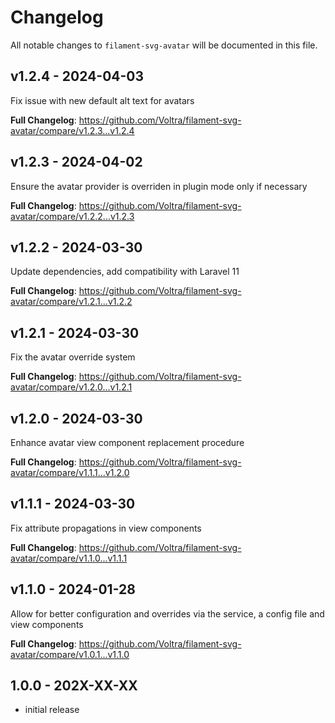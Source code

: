 # Changelog

All notable changes to `filament-svg-avatar` will be documented in this file.

## v1.2.4 - 2024-04-03

Fix issue with new default alt text for avatars

**Full Changelog**: https://github.com/Voltra/filament-svg-avatar/compare/v1.2.3...v1.2.4

## v1.2.3 - 2024-04-02

Ensure the avatar provider is overriden in plugin mode only if necessary

**Full Changelog**: https://github.com/Voltra/filament-svg-avatar/compare/v1.2.2...v1.2.3

## v1.2.2 - 2024-03-30

Update dependencies, add compatibility with Laravel 11

**Full Changelog**: https://github.com/Voltra/filament-svg-avatar/compare/v1.2.1...v1.2.2

## v1.2.1 - 2024-03-30

Fix the avatar override system

**Full Changelog**: https://github.com/Voltra/filament-svg-avatar/compare/v1.2.0...v1.2.1

## v1.2.0 - 2024-03-30

Enhance avatar view component replacement procedure

**Full Changelog**: https://github.com/Voltra/filament-svg-avatar/compare/v1.1.1...v1.2.0

## v1.1.1 - 2024-03-30

Fix attribute propagations in view components

**Full Changelog**: https://github.com/Voltra/filament-svg-avatar/compare/v1.1.0...v1.1.1

## v1.1.0 - 2024-01-28

Allow for better configuration and overrides via the service, a config file and view components

**Full Changelog**: https://github.com/Voltra/filament-svg-avatar/compare/v1.0.1...v1.1.0

## 1.0.0 - 202X-XX-XX

- initial release
